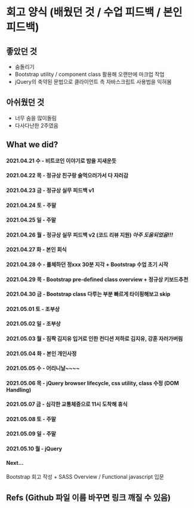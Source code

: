 # 회고 양식 (배웠던 것 / 수업 피드백 / 본인 피드백)

## 좋았던 것
- 숨돌리기
- Bootstrap utility / component class 활용해 오랜만에 마크업 작업
- jQuery의 축약된 문법으로 클라이언트 측 자바스크립트 사용법을 익혀봄

## 아쉬웠던 것
- 너무 숨을 많이돌림
- 다사다난한 2주였음

## What we did?

#### 2021.04.21 수 - 비트코인 이야기로 밤을 지새운듯
#### 2021.04.22 목 - 정규상 친구랑 술먹으러가서 다 자러감
#### 2021.04.23 금 - 정규상 실무 피드백 v1
#### 2021.04.24 토 - 주말
#### 2021.04.25 일 - 주말
#### 2021.04.26 월 - 정규상 실무 피드백 v2 (코드 리뷰 지원) *아주 도움되었음!!!*
#### 2021.04.27 화 - 본인 회식
#### 2021.04.28 수 - 롤체하던 정xxx 30분 지각 + Bootstrap 수업 초기 시작
#### 2021.04.29 목 - Bootstrap pre-defined class overview + 정규상 키보드추천
#### 2021.04.30 금 - Bootstrap class 다루는 부분 빠르게 타이핑해보고 skip
#### 2021.05.01 토 - 조부상
#### 2021.05.02 일 - 조부상
#### 2021.05.03 월 - 짐짝 김지유 입거로 인한 컨디션 저하로 김지유, 강훈 자러가버림
#### 2021.05.04 화 - 본인 개인사정
#### 2021.05.05 수 - 어리니날~~~~
#### 2021.05.06 목 - jQuery browser lifecycle, css utility, class 수정 (DOM Handling)
#### 2021.05.07 금 - 심각한 교통체증으로 11시 도착해 휴식
#### 2021.05.08 토 - 주말
#### 2021.05.09 일 - 주말
#### 2021.05.10 월 - jQuery

#### Next...

Bootstrap 회고 작성 + SASS Overview / Functional javascript 입문

## Refs (Github 파일 이름 바꾸면 링크 깨질 수 있음)
